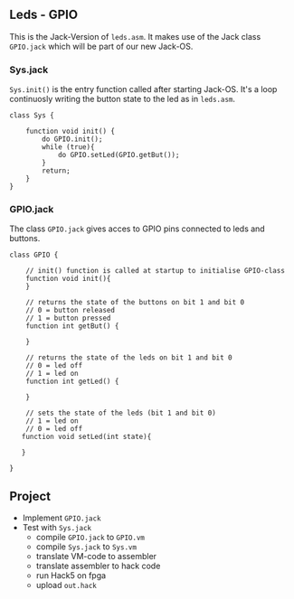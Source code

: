 ## Leds - GPIO

This is the Jack-Version of `leds.asm`. It makes use of the Jack class `GPIO.jack` which will be part of our new Jack-OS.

### Sys.jack
`Sys.init()` is the entry function called after starting Jack-OS. It's a loop continuosly writing the button state to the led as in `leds.asm`.
```
class Sys {

    function void init() {
		do GPIO.init();
		while (true){
			do GPIO.setLed(GPIO.getBut());
		}
		return;
	}
}

```

### GPIO.jack
The class `GPIO.jack` gives acces to GPIO pins connected to leds and buttons.

```
class GPIO {

	// init() function is called at startup to initialise GPIO-class
	function void init(){
	}

  	// returns the state of the buttons on bit 1 and bit 0
  	// 0 = button released
  	// 1 = button pressed
	function int getBut() {

   	}

	// returns the state of the leds on bit 1 and bit 0
  	// 0 = led off
  	// 1 = led on
	function int getLed() {

   	}

	// sets the state of the leds (bit 1 and bit 0)
	// 1 = led on
	// 0 = led off
   function void setLed(int state){

   }

}
```
## Project

* Implement `GPIO.jack`
* Test with `Sys.jack`
	- compile `GPIO.jack` to `GPIO.vm`
	- compile `Sys.jack` to `Sys.vm`
	- translate VM-code to assembler
	- translate assembler to hack code
	- run Hack5 on fpga
	- upload `out.hack`
